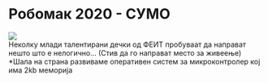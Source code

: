 # Робомак 2020 - СУМО
![](https://media.giphy.com/media/ThxJmsoVgdZeM/giphy.gif)
<br/>Неколку млади талентирани дечки од ФЕИТ пробуваат да направат нешто што е нелогично... (Стив да го направат место за живеење)
*Шала на страна развиваме оперативен систем за микроконтролер коj има 2kb меморија
